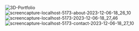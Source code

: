 


![3D-Portfolio](https://github.com/Lalitaradhya/3D-Portfolio/assets/96745264/1bac4819-8a6e-475a-9a85-2b72ba30d6ac)
![screencapture-localhost-5173-about-2023-12-06-18_26_10](https://github.com/Lalitaradhya/3D-Portfolio/assets/96745264/962f0bd3-270b-4706-8131-c94059efea44)
![screencapture-localhost-5173-2023-12-06-18_27_46](https://github.com/Lalitaradhya/3D-Portfolio/assets/96745264/eab80734-e99b-4a9c-837f-0ae3c62acad9)
![screencapture-localhost-5173-contact-2023-12-06-18_27_10](https://github.com/Lalitaradhya/3D-Portfolio/assets/96745264/ea00bf52-2ac2-48fc-ad9d-f98579b9e40e)
